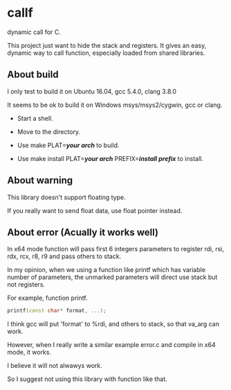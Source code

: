 # callf

dynamic call for C.

This project just want to hide the stack and registers.
It gives an easy, dynamic way to call function, especially loaded from shared libraries.

## About build

I only test to build it on Ubuntu 16.04, gcc 5.4.0, clang 3.8.0

It seems to be ok to build it on Windows msys/msys2/cygwin, gcc or clang.

* Start a shell.

* Move to the directory.

* Use  make PLAT=___your arch___  to build.

* Use  make install PLAT=___your arch___ PREFIX=___install prefix___  to install.

## About warning

This library doesn't support floating type.

If you really want to send float data, use float pointer instead.

## About error (Acually it works well)

In x64 mode function will pass first 6 integers parameters to register rdi, rsi, rdx, rcx, r8, r9 and pass others to stack.

In my opinion, when we using a function like printf which has variable number of parameters, the unmarked parameters will direct use stack but not registers.

For example, function printf.

```cpp
printf(const char* format, ...);
```

I think gcc will put 'format' to %rdi, and others to stack, so that va_arg can work.

However, when I really write a similar example error.c and compile in x64 mode, it works.

I believe it will not alwawys work.

So I suggest not using this library with function like that.